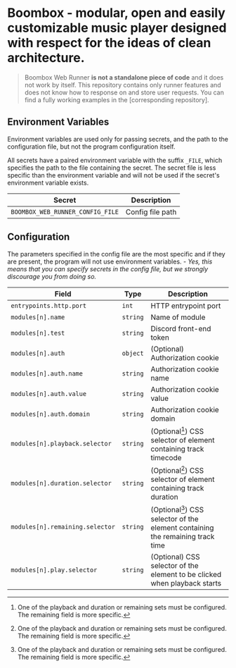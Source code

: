 # Boombox - modular, open and easily customizable music player designed with respect for the ideas of clean architecture.

> Boombox Web Runner **is not a standalone piece of code** and it does not work by itself.
> This repository contains only runner features and does not know how to response on and store user requests.
> You can find a fully working examples in the [corresponding repository].

## Environment Variables
Environment variables are used only for passing secrets, and the path to the configuration file, but not the program configuration itself.

All secrets have a paired environment variable with the suffix `_FILE`,
which specifies the path to the file containing the secret.
The secret file is less specific than the environment variable
and will not be used if the secret's environment variable exists.

| Secret                               | Description                                |
|--------------------------------------|--------------------------------------------|
| `BOOMBOX_WEB_RUNNER_CONFIG_FILE`     | Config file path                           |

## Configuration
The parameters specified in the config file are the most specific and if they are present, the program will not use environment variables.
*- Yes, this means that you can specify secrets in the config file, but we strongly discourage you from doing so.*

| Field                           | Type     | Description                                                                    |
|---------------------------------|----------|--------------------------------------------------------------------------------|
| `entrypoints.http.port`         | `int`    | HTTP entrypoint port                                                           |
| `modules[n].name`               | `string` | Name of module                                                                 |
| `modules[n].test`               | `string` | Discord front-end token                                                        |
| `modules[n].auth`               | `object` | (Optional) Authorization cookie                                                |
| `modules[n].auth.name`          | `string` | Authorization cookie name                                                      |
| `modules[n].auth.value`         | `string` | Authorization cookie value                                                     |
| `modules[n].auth.domain`        | `string` | Authorization cookie domain                                                    |
| `modules[n].playback.selector`  | `string` | (Optional[^1]) CSS selector of element containing track timecode               |
| `modules[n].duration.selector`  | `string` | (Optional[^1]) CSS selector of element containing track duration               |
| `modules[n].remaining.selector` | `string` | (Optional[^1]) CSS selector of the element containing the remaining track time |
| `modules[n].play.selector`      | `string` | (Optional) CSS selector of the element to be clicked when playback starts      |

[^1]: One of the playback and duration or remaining sets must be configured. The remaining field is more specific.
